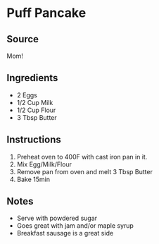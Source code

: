 # Puff Pancake

## Source
Mom!

## Ingredients
- 2 Eggs
- 1/2 Cup Milk
- 1/2 Cup Flour
- 3 Tbsp Butter

## Instructions
1. Preheat oven to 400F with cast iron pan in it.
2. Mix Egg/Milk/Flour
2. Remove pan from oven and melt 3 Tbsp Butter
4. Bake 15min 

## Notes
- Serve with powdered sugar
- Goes great with jam and/or maple syrup
- Breakfast sausage is a great side